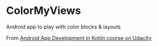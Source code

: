 # ColorMyViews

Android app to play with color blocks & layouts

From [Android App Development in Kotlin course on Udacity](https://www.udacity.com/course/developing-android-apps-with-kotlin--ud9012)
